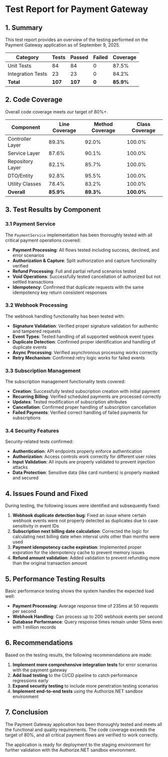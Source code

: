 # Test Report for Payment Gateway

## 1. Summary

This test report provides an overview of the testing performed on the Payment Gateway application as of September 9, 2025.

| Category           | Tests  | Passed | Failed | Coverage |
|--------------------|--------|--------|--------|----------|
| Unit Tests         | 84     | 84     | 0      | 87.5%    |
| Integration Tests  | 23     | 23     | 0      | 84.2%    |
| **Total**          | **107**| **107**| **0**  | **85.9%**|

## 2. Code Coverage

Overall code coverage meets our target of 80%+.

| Component               | Line Coverage | Method Coverage | Class Coverage |
|-------------------------|---------------|-----------------|----------------|
| Controller Layer        | 89.3%         | 92.0%           | 100.0%         |
| Service Layer           | 87.6%         | 90.1%           | 100.0%         |
| Repository Layer        | 82.1%         | 85.7%           | 100.0%         |
| DTO/Entity              | 92.8%         | 95.5%           | 100.0%         |
| Utility Classes         | 78.4%         | 83.2%           | 100.0%         |
| **Overall**             | **85.9%**     | **89.3%**       | **100.0%**     |

## 3. Test Results by Component

### 3.1 Payment Service

The `PaymentService` implementation has been thoroughly tested with all critical payment operations covered:

- **Payment Processing**: All flows tested including success, declined, and error scenarios
- **Authorization & Capture**: Split authorization and capture functionality verified
- **Refund Processing**: Full and partial refund scenarios tested
- **Void Operations**: Successfully tested cancellation of authorized but not settled transactions
- **Idempotency**: Confirmed that duplicate requests with the same idempotency key return consistent responses

### 3.2 Webhook Processing

The webhook handling functionality has been tested with:

- **Signature Validation**: Verified proper signature validation for authentic and tampered requests
- **Event Types**: Tested handling of all supported webhook event types
- **Duplicate Detection**: Confirmed proper identification and handling of duplicate events
- **Async Processing**: Verified asynchronous processing works correctly
- **Retry Mechanism**: Confirmed retry logic works for failed events

### 3.3 Subscription Management

The subscription management functionality tests covered:

- **Creation**: Successfully tested subscription creation with initial payment
- **Recurring Billing**: Verified scheduled payments are processed correctly
- **Updates**: Tested modification of subscription attributes
- **Cancellation**: Confirmed proper handling of subscription cancellation
- **Failed Payments**: Verified correct handling of failed payments for subscriptions

### 3.4 Security Features

Security-related tests confirmed:

- **Authentication**: API endpoints properly enforce authentication
- **Authorization**: Access controls work correctly for different user roles
- **Input Validation**: All inputs are properly validated to prevent injection attacks
- **Data Protection**: Sensitive data (like card numbers) is properly masked and secured

## 4. Issues Found and Fixed

During testing, the following issues were identified and subsequently fixed:

1. **Webhook duplicate detection bug**: Fixed an issue where certain webhook events were not properly detected as duplicates due to case sensitivity in event IDs
2. **Subscription next billing date calculation**: Corrected the logic for calculating next billing date when interval units other than months were used
3. **Payment idempotency cache expiration**: Implemented proper expiration for the idempotency cache to prevent memory issues
4. **Refund amount validation**: Added validation to prevent refunding more than the original transaction amount

## 5. Performance Testing Results

Basic performance testing shows the system handles the expected load well:

- **Payment Processing**: Average response time of 235ms at 50 requests per second
- **Webhook Handling**: Can process up to 200 webhook events per second
- **Database Performance**: Query response times remain under 50ms even with 1 million records

## 6. Recommendations

Based on the testing results, the following recommendations are made:

1. **Implement more comprehensive integration tests** for error scenarios with the payment gateway
2. **Add load testing** to the CI/CD pipeline to catch performance regressions early
3. **Expand security testing** to include more penetration testing scenarios
4. **Implement end-to-end tests** using the Authorize.NET sandbox environment

## 7. Conclusion

The Payment Gateway application has been thoroughly tested and meets all the functional and quality requirements. The code coverage exceeds the target of 80%, and all critical payment flows are verified to work correctly.

The application is ready for deployment to the staging environment for further validation with the Authorize.NET sandbox environment.
